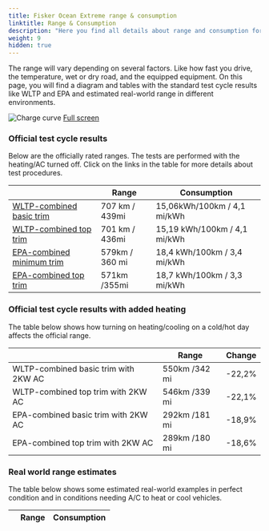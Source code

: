```yaml
---
title: Fisker Ocean Extreme range & consumption
linktitle: Range & Consumption
description: "Here you find all details about range and consumption for Fisker Ocean Extreme."
weight: 9
hidden: true
---
```

<!-- markdownlint-disable MD033 -->
<object type="image/svg+xml" data="../modelnavigation.svg"></object>

The range will vary depending on several factors. Like how fast you drive, the temperature, wet or dry road, and the equipped equipment. On this page, you will find a diagram and tables with the standard test cycle results like WLTP and EPA and estimated real-world range in different environments. 

![Charge curve](../range.svg  "Range information")
[Full screen](../range.svg)

### Official test cycle results

Below are the officially rated ranges. The tests are performed with the heating/AC turned off. Click on the links in the table for more details about test procedures. 

| | Range  | Consumption  |
|----|-----|------|
| [WLTP-combined basic trim](../../../../../guides/understandingrange/wltp/) | 707 km / 439mi |15,06kWh/100km / 4,1 mi/kWh | 
| [WLTP-combined top trim](../../../../../guides/understandingrange/wltp/) | 701 km / 436mi | 15,19 kWh/100km / 4,1 mi/kWh | 
| [EPA-combined minimum trim](../../../../../guides/understandingrange/epa/) | 579km / 360 mi| 18,4 kWh/100km / 3,4 mi/kWh |
| [EPA-combined top trim](../../../../../guides/understandingrange/epa/) | 571km /355mi| 18,7 kWh/100km / 3,3 mi/kWh  |

### Official test cycle results with added heating

The table below shows how turning on heating/cooling on a cold/hot day affects the official range. 

| | Range  | Change  |
|----|-----|------|
| WLTP-combined basic trim with 2KW AC | 550km /342 mi | -22,2%|
| WLTP-combined top trim with 2KW AC | 546km /339 mi | -22,1%|
| EPA-combined basic trim with 2KW AC | 292km /181 mi | -18,9%|
| EPA-combined top trim with 2KW AC | 289km /180 mi | -18,6%|

### Real world range estimates

The table below shows some estimated real-world examples in perfect condition and in conditions needing A/C to heat or cool vehicles. 

| | Range  | Consumption  |
|----|-----|------|
